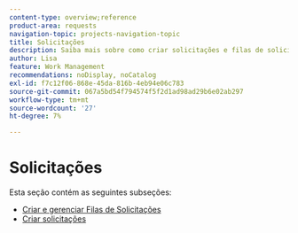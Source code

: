 ```yaml
---
content-type: overview;reference
product-area: requests
navigation-topic: projects-navigation-topic
title: Solicitações
description: Saiba mais sobre como criar solicitações e filas de solicitações nas seções a seguir.
author: Lisa
feature: Work Management
recommendations: noDisplay, noCatalog
exl-id: f7c12f06-868e-45da-816b-4eb94e06c783
source-git-commit: 067a5bd54f794574f5f2d1ad98ad29b6e02ab297
workflow-type: tm+mt
source-wordcount: '27'
ht-degree: 7%

---
```


# Solicitações

Esta seção contém as seguintes subseções:

* [Criar e gerenciar Filas de Solicitações](../../manage-work/requests/create-and-manage-request-queues/create-manage-request-queues.md)
* [Criar solicitações](../../manage-work/requests/create-requests/create-requests.md)
